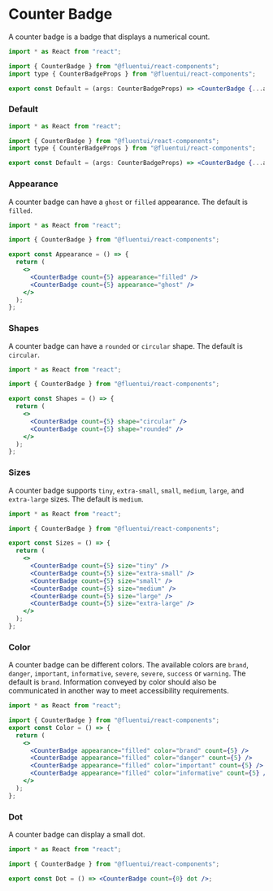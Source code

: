 # Counter Badge

A counter badge is a badge that displays a numerical count.

```jsx
import * as React from "react";

import { CounterBadge } from "@fluentui/react-components";
import type { CounterBadgeProps } from "@fluentui/react-components";

export const Default = (args: CounterBadgeProps) => <CounterBadge {...args} />;
```

### Default

```jsx
import * as React from "react";

import { CounterBadge } from "@fluentui/react-components";
import type { CounterBadgeProps } from "@fluentui/react-components";

export const Default = (args: CounterBadgeProps) => <CounterBadge {...args} />;
```

### Appearance

A counter badge can have a `ghost` or `filled` appearance. The default is `filled`.

```jsx
import * as React from "react";

import { CounterBadge } from "@fluentui/react-components";

export const Appearance = () => {
  return (
    <>
      <CounterBadge count={5} appearance="filled" />
      <CounterBadge count={5} appearance="ghost" />
    </>
  );
};
```

### Shapes

A counter badge can have a `rounded` or `circular` shape. The default is `circular`.

```jsx
import * as React from "react";

import { CounterBadge } from "@fluentui/react-components";

export const Shapes = () => {
  return (
    <>
      <CounterBadge count={5} shape="circular" />
      <CounterBadge count={5} shape="rounded" />
    </>
  );
};
```

### Sizes

A counter badge supports `tiny`, `extra-small`, `small`, `medium`, `large`, and `extra-large` sizes. The default is `medium`.

```jsx
import * as React from "react";

import { CounterBadge } from "@fluentui/react-components";

export const Sizes = () => {
  return (
    <>
      <CounterBadge count={5} size="tiny" />
      <CounterBadge count={5} size="extra-small" />
      <CounterBadge count={5} size="small" />
      <CounterBadge count={5} size="medium" />
      <CounterBadge count={5} size="large" />
      <CounterBadge count={5} size="extra-large" />
    </>
  );
};
```

### Color

A counter badge can be different colors. The available colors are `brand`, `danger`, `important`, `informative`, `severe`, `severe`, `success` or `warning`. The default is `brand`. Information conveyed by color should also be communicated in another way to meet accessibility requirements.

```jsx
import * as React from "react";

import { CounterBadge } from "@fluentui/react-components";
export const Color = () => {
  return (
    <>
      <CounterBadge appearance="filled" color="brand" count={5} />
      <CounterBadge appearance="filled" color="danger" count={5} />
      <CounterBadge appearance="filled" color="important" count={5} />
      <CounterBadge appearance="filled" color="informative" count={5} />
    </>
  );
};
```

### Dot

A counter badge can display a small dot.

```jsx
import * as React from "react";

import { CounterBadge } from "@fluentui/react-components";

export const Dot = () => <CounterBadge count={0} dot />;
```